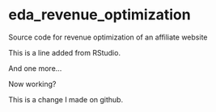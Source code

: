 # eda_revenue_optimization
Source code for revenue optimization of an affiliate website

This is a line added from RStudio. 

And one more...

Now working?

This is a change I made on github.
